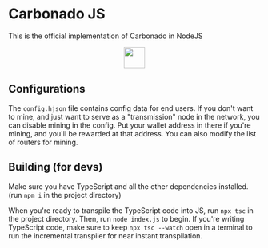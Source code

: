 # Carbonado JS
This is the official implementation of Carbonado in NodeJS

<p align="center"><img src="https://carbonado-site.dexiethesheep.repl.co/CarbonadoLogo.png"
	width="42" height="42"></p>

## Configurations
The `config.hjson` file contains config data for end users. If you don't
want to mine, and just want to serve as a "transmission" node in the
network, you can disable mining in the config. Put your wallet address
in there if you're mining, and you'll be rewarded at that address.
You can also modify the list of routers for mining.

## Building (for devs)
Make sure you have TypeScript and all the other dependencies installed.
(run `npm i` in the project directory)

When you're ready to transpile the TypeScript code into JS, run `npx tsc`
in the project directory. Then, run `node index.js` to begin. If you're
writing TypeScript code, make sure to keep `npx tsc --watch` open in a
terminal to run the incremental transpiler for near instant transpilation.
